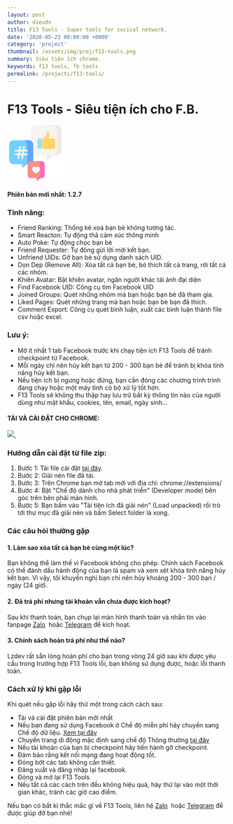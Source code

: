 ```yaml
---
layout: post
author: dieudv
title: F13 Tools - Super tools for socical network.
date: '2020-05-23 00:00:00 +0000'
category: 'project'
thumbnail: /assets/img/proj/f13-tools.png
summary: Siêu tiện ích chrome.
keywords: f13 tools, fb tools
permalink: /projects/f13-tools/
---
```

F13 Tools - Siêu tiện ích cho F.B.
==================================

![F13 Tools](/assets/img/proj/f13-tools.png)

#### Phiên bản mới nhất: 1.2.7

### Tính năng:

-   Friend Ranking: Thống kê xoá bạn bè không tương tác.
-   Smart Reacton: Tự động thả cảm xúc thông minh
-   Auto Poke: Tự động chọc bạn bè
-   Friend Requester: Tự đông gửi lời mời kết bạn.
-   Unfriend UIDs: Gỡ bạn bè sử dụng danh sách UID.
-   Dọn Dẹp (Remove All): Xóa tất cả bạn bè, bỏ thích tất cả trang, rời tất cả các nhóm.
-   Khiên Avatar: Bật khiên avatar, ngăn người khác tải ảnh đại diện
-   Find Facebook UID: Công cụ tìm Facebook UID
-   Joined Groups: Quét những nhóm mà bạn hoặc bạn bè đã tham gia.
-   Liked Pages: Quét những trang mà bạn hoặc bạn bè bạn đã thích.
-   Comment Export: Công cụ quét bình luận, xuất các bình luận thành file csv hoặc excel.

### Lưu ý:

-   Mở ít nhất 1 tab Facebook trước khi chạy tiện ích F13 Tools để tránh checkpoint từ Facebook.
-   Mỗi ngày chỉ nên hủy kết bạn từ 200 - 300 bạn bè để tránh bị khóa tính năng hủy kết bạn.
-   Nếu tiện ích bị ngưng hoặc đứng, bạn cần đóng các chương trình trình đang chạy hoặc một máy tính có bộ xử lý tốt hơn.
-   F13 Tools sẽ không thu thập hay lưu trữ bất kỳ thông tin nào của người dùng như mật khẩu, cookies, tên, email, ngày sinh...

#### TẢI VÀ CÀI ĐẶT CHO CHROME:

[![](https://www.google.com/chrome/static/images/chrome-logo.svg) ](https://lzdev.org/media/crx/f13x-1.2.7.zip)   

### Hướng dẫn cài đặt từ file zip:

1.  Bước 1: Tải file cài đặt [tại đây](https://lzdev.org/media/crx/f13x-1.3.3.zip).
2.  Bước 2: Giải nén file đã tải.
3.  Bước 3: Trên Chrome bạn mở tab mới với địa chỉ: chrome://extensions/
4.  Bước 4: Bật "Chế độ dành cho nhà phát triển" (Developer mode) bên góc trên bên phải màn hình.
5.  Bước 5: Bạn bấm vào "Tải tiện ích đã giải nén" (Load unpacked) rồi trỏ tới thư mục đã giải nén và bấm Select folder là xong.

### Các câu hỏi thường gặp

#### 1\. Làm sao xóa tất cả bạn bè cùng một lúc?

Bạn không thể làm thế vì Facebook không cho phép. Chính sách Facebook có thể đánh dấu hành động của bạn là spam và xem xét khóa tính năng hủy kết bạn. Vì vậy, tôi khuyến nghị bạn chỉ nên hủy khoảng 200 - 300 bạn / ngày (24 giờ).

#### 2\. Đã trả phí nhưng tài khoản vẫn chưa được kích hoạt?

Sau khi thanh toán, bạn chụp lại màn hình thanh toán và nhắn tin vào fanpage [Zalo](https://zalo.me/dieudev)  hoặc [Telegram](https://t.me/f13tools) để kích hoạt.

#### 3\. Chính sách hoàn trả phí như thế nào?

Lzdev rất sẵn lòng hoàn phí cho bạn trong vòng 24 giờ sau khi được yêu cầu trong trường hợp F13 Tools lỗi, bạn không sử dụng được, hoặc lỗi thanh toán.

### Cách xử lý khi gặp lỗi

Khi quét nếu gặp lỗi hãy thử một trong cách cách sau:

-   Tải và cài đặt phiên bản mới nhất
-   Nếu bạn đang sử dụng Facebook ở Chế độ miễn phí hãy chuyển sang Chế độ dữ liệu. [Xem tại đây](https://mobile.facebook.com/mobile/zero/carrier_page/education_page/)
-   Chuyển trang di động mặc định sang chế độ Thông thường [tại đây](https://m.facebook.com/settings/site/?ref_component=mbasic_footer&ref_page=MSettingsController&refid=70)
-   Nếu tài khoản của bạn bị checkpoint hãy tiến hành gỡ checkpoint.
-   Đảm bảo rằng kết nối mạng đang hoạt động tốt.
-   Đóng bớt các tab không cần thiết.
-   Đăng xuất và đăng nhập lại facebook.
-   Đóng và mở lại F13 Tools
-   Nếu tất cả các cách trên đều không hiệu quả, hãy thử lại vào một thời gian khác, tránh các giờ cao điểm.

Nếu bạn có bất kì thắc mắc gì về F13 Tools, liên hệ [Zalo](https://zalo.me/g/nnckmc504)  hoặc [Telegram](https://t.me/f13tools) để được giúp đỡ bạn nhé!